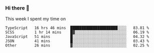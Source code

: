 ### Hi there 👋

<!--
**qiruohan/qiruohan** is a ✨ _special_ ✨ repository because its `README.md` (this file) appears on your GitHub profile.

Here are some ideas to get you started:

- 🔭 I’m currently working on ...
- 🌱 I’m currently learning ...
- 👯 I’m looking to collaborate on ...
- 🤔 I’m looking for help with ...
- 💬 Ask me about ...
- 📫 How to reach me: ...
- 😄 Pronouns: ...
- ⚡ Fun fact: ...
-->

This week I spent my time on 
<!--START_SECTION:waka-->

```text
TypeScript   16 hrs 46 mins  █████████████████████░░░░   83.81 %
SCSS         1 hr 14 mins    █▓░░░░░░░░░░░░░░░░░░░░░░░   06.19 %
JavaScript   51 mins         █░░░░░░░░░░░░░░░░░░░░░░░░   04.32 %
JSON         41 mins         █░░░░░░░░░░░░░░░░░░░░░░░░   03.43 %
Other        26 mins         ▓░░░░░░░░░░░░░░░░░░░░░░░░   02.25 %
```

<!--END_SECTION:waka-->
